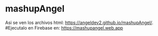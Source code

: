 # mashupAngel
Asi se ven los archivos html: https://angeldev2.github.io/mashupAngel/.
#Ejecutalo en Firebase en: https://mashupangel.web.app
